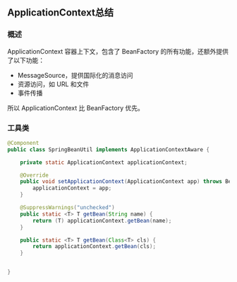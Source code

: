 

## ApplicationContext总结

### 概述

ApplicationContext 容器上下文，包含了 BeanFactory 的所有功能，还额外提供了以下功能：

- MessageSource，提供国际化的消息访问
- 资源访问，如 URL 和文件
- 事件传播

所以 ApplicationContext 比 BeanFactory 优先。

### 工具类


```java
@Component
public class SpringBeanUtil implements ApplicationContextAware {

    private static ApplicationContext applicationContext;

    @Override
    public void setApplicationContext(ApplicationContext app) throws BeansException {
        applicationContext = app;
    }

    @SuppressWarnings("unchecked")
    public static <T> T getBean(String name) {
        return (T) applicationContext.getBean(name);
    }

    public static <T> T getBean(Class<T> cls) {
        return applicationContext.getBean(cls);
    }


}
```

